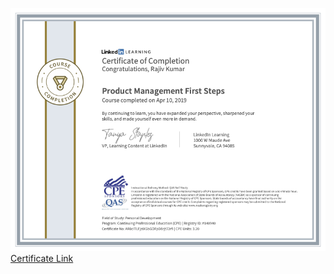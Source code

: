 ![GettingAndCleaningData](../cert/ProductManagementFirstSteps.png)
<a href="https://www.linkedin.com/learning/certificates/ec3c32be9614ed01e71a856eabc9ffe848a66d4b271ffe58e26e74597fa80a30?trk=backfilled_certificate" target="_blank" rel="noopener noreferrer">Certificate Link</a>